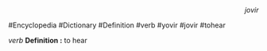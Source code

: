 
<div align="right"><i>jovir</i></div>

#Encyclopedia #Dictionary #Definition #verb #yovir #jovir #tohear

*verb*
**Definition :** to hear